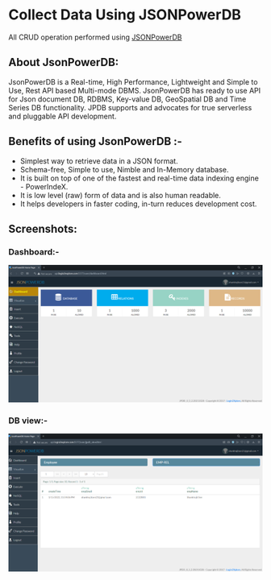 # Collect Data Using JSONPowerDB

All CRUD operation performed using [JSONPowerDB](https://login2explore.com)

## **About JsonPowerDB**:

JsonPowerDB is a Real-time, High Performance, Lightweight and Simple to Use, Rest API based Multi-mode DBMS. JsonPowerDB has ready to use API for Json document DB, RDBMS, Key-value DB, GeoSpatial DB and Time Series DB functionality. JPDB supports and advocates for true serverless and pluggable API development.

## **Benefits of using JsonPowerDB** :-

*  Simplest way to retrieve data in a JSON format.
* Schema-free, Simple to use, Nimble and In-Memory database.
* It is built on top of one of the fastest and real-time data indexing engine - PowerIndeX.
* It is low level (raw) form of data and is also human readable.
* It helps developers in faster coding, in-turn reduces development cost.

## **Screenshots**:
### Dashboard:-
<img src="img/dashboard.png">

### DB view:-
<img src="img/view.png">